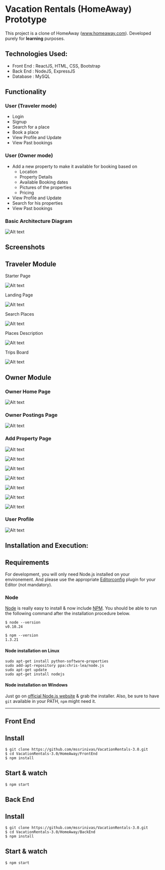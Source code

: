 # Vacation Rentals (HomeAway) Prototype 

This project is a clone of HomeAway (www.homeaway.com). Developed purely for <b>learning</b> purposes.

 
## Technologies Used:
  * Front End : ReactJS, HTML, CSS, Bootstrap 
  * Back End  : NodeJS, ExpressJS
  * Database  : MySQL
 

## Functionality 

### User (Traveler mode)
  * Login
  * Signup
  * Search for a place
  * Book a place
  * View Profile and Update
  * View Past bookings
  
### User (Owner mode)
  * Add a new property to make it available for booking based on
    * Location
    * Property Details
    * Available Booking dates
    * Pictures of the properties
    * Pricing
  * View Profile and Update
  * Search for his properties
  * View Past bookings
  
### Basic Architecture Diagram

![Alt text](HomeAway/ScreenShots/Kafka_Architecture.png?raw=true "Architecture")


## Screenshots

## Traveler Module

Starter Page

![Alt text](HomeAway/ScreenShots/StarterPage.png?raw=true "Starter Page")

Landing Page

![Alt text](HomeAway/ScreenShots/LandingPage.png?raw=true "Landing Page")

Search Places

![Alt text](HomeAway/ScreenShots/SearchPlaces.png?raw=true "Search Places")

Places Description

![Alt text](HomeAway/ScreenShots/PlacesDescription.png?raw=true "Places Description")

Trips Board

![Alt text](HomeAway/ScreenShots/TripsBoard.png?raw=true "TripsBoard")

## Owner Module

### Owner Home Page

![Alt text](HomeAway/ScreenShots/OwnerHome.png?raw=true "Owner Home Page")

### Owner Postings Page

![Alt text](HomeAway/ScreenShots/OwnerPostings.png?raw=true "Owner Postings Page")

### Add Property Page

![Alt text](HomeAway/ScreenShots/Add_Property.png?raw=true "Property Postings Page")

![Alt text](HomeAway/ScreenShots/Add_Property_1.png?raw=true "Property Postings Page")

![Alt text](HomeAway/ScreenShots/Add_Property_2.png?raw=true "Property Postings Page")

![Alt text](HomeAway/ScreenShots/Add_Property_3.png?raw=true "Property Postings Page")

![Alt text](HomeAway/ScreenShots/Add_Property_4.png?raw=true "Property Postings Page")

![Alt text](HomeAway/ScreenShots/Add_Property_5.png?raw=true "Property Postings Page")

![Alt text](HomeAway/ScreenShots/Add_Propery_6.png?raw=true "Property Postings Page")


### User Profile

![Alt text](HomeAway/ScreenShots/User_Profile.png?raw=true "User Profile Page")



## Installation and Execution:

## Requirements

For development, you will only need Node.js installed on your environement.
And please use the appropriate [Editorconfig](http://editorconfig.org/) plugin for your Editor (not mandatory).

### Node

[Node](http://nodejs.org/) is really easy to install & now include [NPM](https://npmjs.org/).
You should be able to run the following command after the installation procedure
below.

    $ node --version
    v0.10.24

    $ npm --version
    1.3.21

#### Node installation on Linux

    sudo apt-get install python-software-properties
    sudo add-apt-repository ppa:chris-lea/node.js
    sudo apt-get update
    sudo apt-get install nodejs

#### Node installation on Windows

Just go on [official Node.js website](http://nodejs.org/) & grab the installer.
Also, be sure to have `git` available in your PATH, `npm` might need it.

---

## Front End 
## Install

    $ git clone https://github.com/mssrinivas/VacationRentals-3.0.git
    $ cd VacationRentals-3.0/HomeAway/FrontEnd
    $ npm install

## Start & watch

    $ npm start

    
## Back End 
## Install

    $ git clone https://github.com/mssrinivas/VacationRentals-3.0.git
    $ cd VacationRentals-3.0/HomeAway/BackEnd
    $ npm install

## Start & watch

    $ npm start


